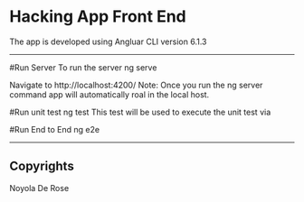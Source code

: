 # Hacking App Front End
The app is developed using Angluar CLI version 6.1.3

---
#Run Server
To run the server ng serve

Navigate to http://localhost:4200/
Note: Once you run the ng server command app will automatically roal in the local host.

#Run unit test
ng test
This test will be used to execute the unit test via <karma>

#Run End to End
ng e2e

---
## Copyrights
Noyola De Rose

